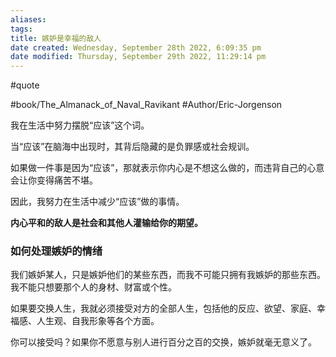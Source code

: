 ```yaml
---
aliases: 
tags: 
title: 嫉妒是幸福的敌人
date created: Wednesday, September 28th 2022, 6:09:35 pm
date modified: Thursday, September 29th 2022, 11:29:14 pm
---
```

#quote 

#book/The_Almanack_of_Naval_Ravikant 
#Author/Eric-Jorgenson 

我在生活中努力摆脱“应该”这个词。

当“应该”在脑海中出现时，其背后隐藏的是负罪感或社会规训。

如果做一件事是因为“应该”，那就表示你内心是不想这么做的，而违背自己的心意会让你变得痛苦不堪。

因此，我努力在生活中减少“应该”做的事情。

**内心平和的敌人是社会和其他人灌输给你的期望。**

### 如何处理嫉妒的情绪

我们嫉妒某人，只是嫉妒他们的某些东西，而我不可能只拥有我嫉妒的那些东西。我不能只想要那个人的身材、财富或个性。

如果要交换人生，我就必须接受对方的全部人生，包括他的反应、欲望、家庭、幸福感、人生观、自我形象等各个方面。

你可以接受吗？如果你不愿意与别人进行百分之百的交换，嫉妒就毫无意义了。
